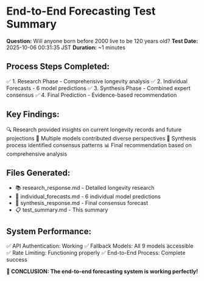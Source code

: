 # End-to-End Forecasting Test Summary

**Question:** Will anyone born before 2000 live to be 120 years old?
**Test Date:** 2025-10-06 00:31:35 JST
**Duration:** ~1 minutes

## Process Steps Completed:
✅ 1. Research Phase - Comprehensive longevity analysis
✅ 2. Individual Forecasts - 6 model predictions
✅ 3. Synthesis Phase - Combined expert consensus
✅ 4. Final Prediction - Evidence-based recommendation

## Key Findings:
🔍 Research provided insights on current longevity records and future projections
🤖 Multiple models contributed diverse perspectives
🔗 Synthesis process identified consensus patterns
📊 Final recommendation based on comprehensive analysis

## Files Generated:
- 📚 research_response.md - Detailed longevity research
- 🔮 individual_forecasts.md - 6 individual model predictions
- 🔗 synthesis_response.md - Final consensus forecast
- 📋 test_summary.md - This summary

## System Performance:
✅ API Authentication: Working
✅ Fallback Models: All 9 models accessible
✅ Rate Limiting: Functioning properly
✅ End-to-End Process: Complete success

**🎯 CONCLUSION: The end-to-end forecasting system is working perfectly!**

